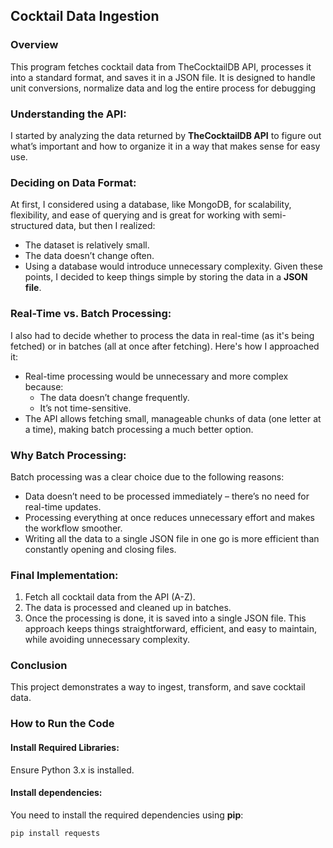 ## Cocktail Data Ingestion

### Overview
This program fetches cocktail data from TheCocktailDB API, processes it into a standard format, and saves it in a JSON file. It is designed to handle unit conversions, normalize data and log the entire process for debugging

### Understanding the API:
I started by analyzing the data returned by **TheCocktailDB API** to figure out what’s important and how to organize it in a way that makes sense for easy use.

### Deciding on Data Format:
At first, I considered using a database, like MongoDB, for scalability, flexibility, and ease of querying and is great for working with semi-structured data, but then I realized:
- The dataset is relatively small.
- The data doesn’t change often.
- Using a database would introduce unnecessary complexity.
Given these points, I decided to keep things simple by storing the data in a **JSON file**.

### Real-Time vs. Batch Processing:
I also had to decide whether to process the data in real-time (as it's being fetched) or in batches (all at once after fetching). Here's how I approached it:
- Real-time processing would be unnecessary and more complex because:
    - The data doesn’t change frequently.
    - It’s not time-sensitive.
- The API allows fetching small, manageable chunks of data (one letter at a time), making batch processing a much better option.

### Why Batch Processing:
Batch processing was a clear choice due to the following reasons:
- Data doesn’t need to be processed immediately – there’s no need for real-time updates.
- Processing everything at once reduces unnecessary effort and makes the workflow smoother.
- Writing all the data to a single JSON file in one go is more efficient than constantly opening and closing files.

### Final Implementation:
1. Fetch all cocktail data from the API (A-Z).
2. The data is processed and cleaned up in batches.
3. Once the processing is done, it is saved into a single JSON file.
This approach keeps things straightforward, efficient, and easy to maintain, while avoiding unnecessary complexity.

### Conclusion
This project demonstrates a way to ingest, transform, and save cocktail data.

### How to Run the Code

#### Install Required Libraries:
Ensure Python 3.x is installed.

#### Install dependencies:
You need to install the required dependencies using **pip**:
```bash
pip install requests
